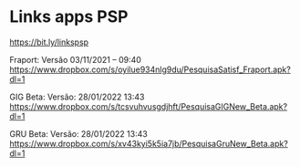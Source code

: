 # Links apps PSP
https://bit.ly/linkspsp

Fraport: Versão 03/11/2021 – 09:40
https://www.dropbox.com/s/oyilue934nlg9du/PesquisaSatisf_Fraport.apk?dl=1
 
GIG Beta: Versão: 28/01/2022 13:43
https://www.dropbox.com/s/tcsvuhvusgdjhft/PesquisaGIGNew_Beta.apk?dl=1

GRU Beta: Versão: 28/01/2022 13:43
https://www.dropbox.com/s/xv43kyi5k5ia7jb/PesquisaGruNew_Beta.apk?dl=1
